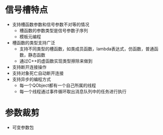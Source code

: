 # 信号槽特点
- 支持槽函数参数和信号参数不对等的情况
    - 槽函数的参数类型是信号参数子序列
    - 模板元编程
- 槽函数的类型支持广泛
    - 支持不同类型的槽函数，如类成员函数，lambda表达式，仿函数，普通函数，静态函数
    - 通过C++的虚函数实现类型擦除来做到
- 支持断开连接操作
- 支持对象死亡自动断开连接
- 支持异步的编程方式
    - 每一个QObject都有一个自己所属的线程
    - 每一个线程通过事件循环取出消息队列中的任务进行执行

# 参数裁剪
- 可变参数包